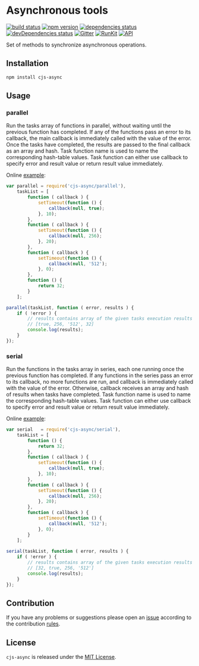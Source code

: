 Asynchronous tools
==================

[![build status](https://img.shields.io/travis/cjssdk/async.svg?style=flat-square)](https://travis-ci.org/cjssdk/async)
[![npm version](https://img.shields.io/npm/v/cjs-async.svg?style=flat-square)](https://www.npmjs.com/package/cjs-async)
[![dependencies status](https://img.shields.io/david/cjssdk/async.svg?style=flat-square)](https://david-dm.org/cjssdk/async)
[![devDependencies status](https://img.shields.io/david/dev/cjssdk/async.svg?style=flat-square)](https://david-dm.org/cjssdk/async?type=dev)
[![Gitter](https://img.shields.io/badge/gitter-join%20chat-blue.svg?style=flat-square)](https://gitter.im/DarkPark/cjssdk)
[![RunKit](https://img.shields.io/badge/RunKit-try-yellow.svg?style=flat-square)](https://npm.runkit.com/cjs-async)
[![API](https://img.shields.io/badge/API-docs-orange.svg?style=flat-square)](https://cjssdk.github.io/async/)


Set of methods to synchronize asynchronous operations.


## Installation ##

```bash
npm install cjs-async
```


## Usage ##

### parallel ###

Run the tasks array of functions in parallel, without waiting until the previous function has completed.
If any of the functions pass an error to its callback, the main callback is immediately called with the value of the error.
Once the tasks have completed, the results are passed to the final callback as an array and hash.
Task function name is used to name the corresponding hash-table values.
Task function can either use callback to specify error and result value or return result value immediately.

Online [example](https://runkit.com/darkpark/cjs-async-parallel):

```js
var parallel = require('cjs-async/parallel'),
    taskList = [
        function ( callback ) {
            setTimeout(function () {
                callback(null, true);
            }, 10);
        },
        function ( callback ) {
            setTimeout(function () {
                callback(null, 256);
            }, 20);
        },
        function ( callback ) {
            setTimeout(function () {
                callback(null, '512');
            }, 0);
        },
        function () {
            return 32;
        }
    ];

parallel(taskList, function ( error, results ) {
    if ( !error ) {
        // results contains array of the given tasks execution results
        // [true, 256, '512', 32]
        console.log(results);
    }
});
```

### serial ###

Run the functions in the tasks array in series, each one running once the previous function has completed.
If any functions in the series pass an error to its callback, no more functions are run,
and callback is immediately called with the value of the error.
Otherwise, callback receives an array and hash of results when tasks have completed.
Task function name is used to name the corresponding hash-table values.
Task function can either use callback to specify error and result value or return result value immediately.

Online [example](https://runkit.com/darkpark/cjs-async-serial):

```js
var serial   = require('cjs-async/serial'),
    taskList = [
        function () {
            return 32;
        },
        function ( callback ) {
            setTimeout(function () {
                callback(null, true);
            }, 10);
        },
        function ( callback ) {
            setTimeout(function () {
                callback(null, 256);
            }, 20);
        },
        function ( callback ) {
            setTimeout(function () {
                callback(null, '512');
            }, 0);
        }
    ];
    
serial(taskList, function ( error, results ) {
    if ( !error ) {
        // results contains array of the given tasks execution results
        // [32, true, 256, '512']
        console.log(results);
    }
});
```


## Contribution ##

If you have any problems or suggestions please open an [issue](https://github.com/cjssdk/async/issues)
according to the contribution [rules](.github/contributing.md).


## License ##

`cjs-async` is released under the [MIT License](license.md).

